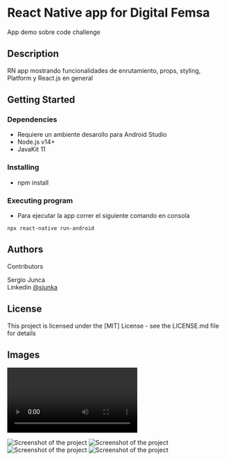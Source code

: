 # React Native app for Digital Femsa

App demo sobre code challenge

## Description

RN app mostrando funcionalidades de enrutamiento, props, styling, Platform y React.js en general

## Getting Started

### Dependencies

-   Requiere un ambiente desarollo para Android Studio
-   Node.js v14+
-   JavaKit 11

### Installing

-   npm install

### Executing program

-   Para ejecutar la app correr el siguiente comando en consola

```
npx react-native run-android
```

## Authors

Contributors

Sergio Junca  
Linkedin [@sjunka](https://www.linkedin.com/in/sjunka/)

## License

This project is licensed under the [MIT] License - see the LICENSE.md file for details

## Images

<video src="https://vimeo.com/788994165" controls ></video>

![Screenshot of the project](https://raw.githubusercontent.com/sjunka/digfem/main/assets/fonts/images/WhatsApp%20Image%202023-01-12%20at%208.29.31%20PM.jpeg)
![Screenshot of the project](<https://raw.githubusercontent.com/sjunka/digfem/main/assets/fonts/images/WhatsApp%20Image%202023-01-12%20at%208.29.27%20PM%20(1).jpeg>)
![Screenshot of the project](https://raw.githubusercontent.com/sjunka/digfem/main/assets/fonts/images/WhatsApp%20Image%202023-01-12%20at%208.29.28%20PM.jpeg)
![Screenshot of the project](https://raw.githubusercontent.com/sjunka/digfem/main/assets/fonts/images/WhatsApp%20Image%202023-01-12%20at%208.29.27%20PM.jpeg)
